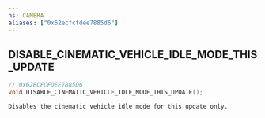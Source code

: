 ```yaml
---
ns: CAMERA
aliases: ["0x62ecfcfdee7885d6"]
---
```

## DISABLE_CINEMATIC_VEHICLE_IDLE_MODE_THIS_UPDATE

```c
// 0x62ECFCFDEE7885D6
void DISABLE_CINEMATIC_VEHICLE_IDLE_MODE_THIS_UPDATE();
```

```
Disables the cinematic vehicle idle mode for this update only.
```
